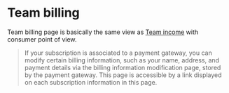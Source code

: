 # Team billing

Team billing page is basically the same view as [Team income](../09-producerusage/4-income.md) with consumer point of view.


> If your subscription is associated to a payment gateway, you can modify certain billing information, such as your name, address, and payment details via the billing information modification page, stored by the payment gateway. This page is accessible by a link displayed on each subscription information in this page.
